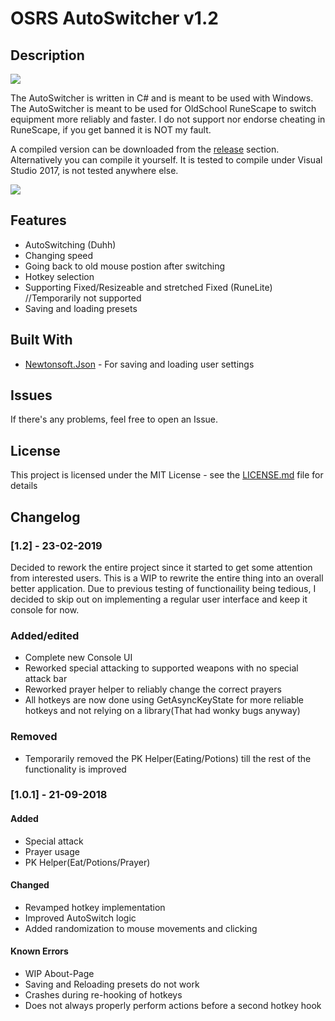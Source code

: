 # OSRS AutoSwitcher v1.2

## Description

![](https://i.imgur.com/zvplCXk.png)

The AutoSwitcher is written in C# and is meant to be used with Windows. The AutoSwitcher is meant to be used for OldSchool RuneScape to switch equipment more reliably and faster. I do not support nor endorse cheating in RuneScape, if you get banned it is NOT my fault.

A compiled version can be downloaded from the [release](https://github.com/SDCAAU/OSRS-AutoSwitcher/releases) section. Alternatively you can compile it yourself. It is tested to compile under Visual Studio 2017, is not tested anywhere else. 

![](https://i.imgur.com/LRaaAba.gif)

## Features

* AutoSwitching (Duhh)
* Changing speed
* Going back to old mouse postion after switching
* Hotkey selection
* Supporting Fixed/Resizeable and stretched Fixed (RuneLite) //Temporarily not supported
* Saving and loading presets

## Built With

* [Newtonsoft.Json](https://www.newtonsoft.com/json) - For saving and loading user settings

## Issues
If there's any problems, feel free to open an Issue.

## License

This project is licensed under the MIT License - see the [LICENSE.md](LICENSE.md) file for details

## Changelog
### [1.2] - 23-02-2019
Decided to rework the entire project since it started to get some attention from interested users. This is a WIP to rewrite the entire thing into an overall better application. Due to previous testing of functionaility being tedious, I decided to skip out on implementing a regular user interface and keep it console for now.
### Added/edited
- Complete new Console UI
- Reworked special attacking to supported weapons with no special attack bar
- Reworked prayer helper to reliably change the correct prayers
- All hotkeys are now done using GetAsyncKeyState for more reliable hotkeys and not relying on a library(That had wonky bugs anyway)
### Removed
- Temporarily removed the PK Helper(Eating/Potions) till the rest of the functionality is improved
### [1.0.1] - 21-09-2018
#### Added
- Special attack
- Prayer usage
- PK Helper(Eat/Potions/Prayer)
#### Changed
- Revamped hotkey implementation
- Improved AutoSwitch logic
- Added randomization to mouse movements and clicking
#### Known Errors
- WIP About-Page
- Saving and Reloading presets do not work
- Crashes during re-hooking of hotkeys
- Does not always properly perform actions before a second hotkey hook

